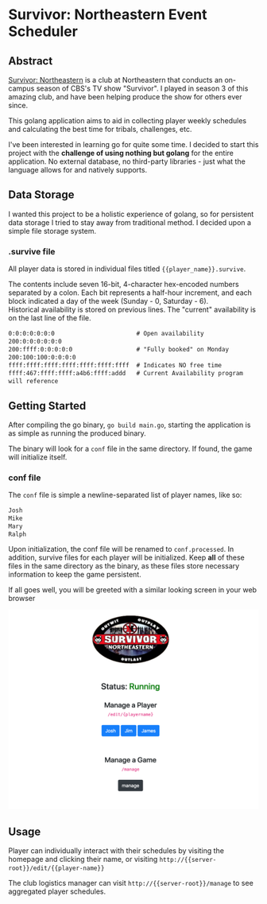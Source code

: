 # Survivor: Northeastern Event Scheduler

## Abstract
[Survivor: Northeastern](http://survivornortheastern.com/) is a club at Northeastern
that conducts an on-campus season of CBS's TV show "Survivor".  I played in season 3 of 
this amazing club, and have been helping produce the show for others ever since.  

This golang application aims to aid in collecting player weekly schedules and
calculating the best time for tribals, challenges, etc.

I've been interested in learning go for quite some time. I decided to start this project
with the **challenge of using nothing but golang** for the entire application. No external database,
no third-party libraries - just what the language allows for and natively supports. 


## Data Storage
I wanted this project to be a holistic experience of golang, 
so for persistent data storage I tried to stay away from traditional method.
I decided upon a simple file storage system.

### .survive file
All player data is stored in individual files titled `{{player_name}}.survive`.

The contents include seven 16-bit, 4-character hex-encoded numbers separated by a colon. 
Each bit represents a half-hour increment, and each block indicated a day of the week (Sunday - 0, Saturday - 6).  
Historical availability is stored on previous lines. The "current" availability
is on the last line of the file.

```
0:0:0:0:0:0:0                       # Open availability 
200:0:0:0:0:0:0
200:ffff:0:0:0:0:0                  # "Fully booked" on Monday
200:100:100:0:0:0:0
ffff:ffff:ffff:ffff:ffff:ffff:ffff  # Indicates NO free time
ffff:467:ffff:ffff:a4b6:ffff:addd   # Current Availability program will reference

```


## Getting Started

After compiling the go binary, `go build main.go`, starting the application is
as simple as running the produced binary.

The binary will look for a `conf` file in the same directory.  If found, the game 
will initialize itself.  

### conf file
The `conf` file is simple a newline-separated list of player names, like so:

```
Josh
Mike
Mary
Ralph
```

Upon initialization, the conf file will be renamed to `conf.processed`. In addition, 
survive files for each player will be initialized. Keep **all** of these files in the same
directory as the binary, as these files store necessary information to keep the game
persistent. 

If all goes well, you will be greeted with a similar looking screen in your 
web browser

![running](./images/running.png)


## Usage

Player can individually interact with their schedules by visiting the homepage 
and clicking their name, or visiting `http://{{server-root}}/edit/{{player-name}}`

The club logistics manager can visit `http://{{server-root}}/manage` to see
aggregated player schedules.

